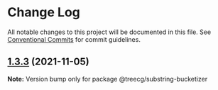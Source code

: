 # Change Log

All notable changes to this project will be documented in this file.
See [Conventional Commits](https://conventionalcommits.org) for commit guidelines.

## [1.3.3](https://github.com/TREEcg/bucketizers/compare/@treecg/substring-bucketizer@1.3.3-alpha.0...@treecg/substring-bucketizer@1.3.3) (2021-11-05)

**Note:** Version bump only for package @treecg/substring-bucketizer

